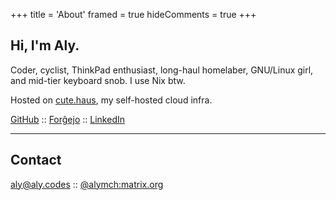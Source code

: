 +++
title = 'About'
framed = true
hideComments = true
+++

## Hi, I'm Aly.

Coder, cyclist, ThinkPad enthusiast, long-haul homelaber, GNU/Linux girl, and mid-tier keyboard snob. I use Nix btw.

Hosted on [cute.haus](https://cute.haus), my self-hosted cloud infra.

<!-- [GitHub](https://github.com/alyraffauf) :: [Bluesky](https://bsky.app/profile/aly.ruffruff.party) :: [LinkedIn](https://linkedin.com/in/alyraffauf) -->

[GitHub](https://github.com/alyraffauf) :: [Forĝejo](https://git.aly.codes) :: [LinkedIn](https://linkedin.com/in/alyraffauf)

---

## Contact

[aly@aly.codes](mailto:aly@aly.codes) :: [@alymch:matrix.org](https://matrix.to/#/@alymch:matrix.org)
